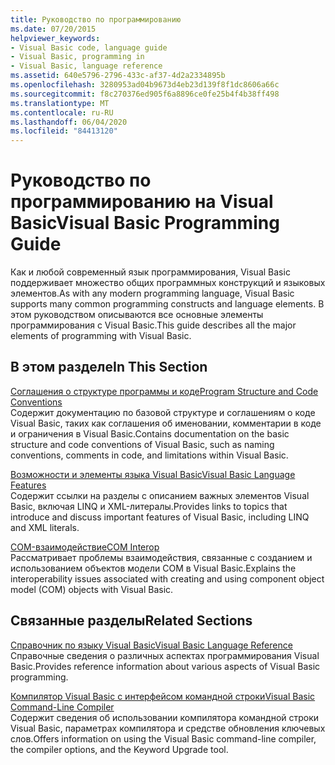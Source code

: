 ```yaml
---
title: Руководство по программированию
ms.date: 07/20/2015
helpviewer_keywords:
- Visual Basic code, language guide
- Visual Basic, programming in
- Visual Basic, language reference
ms.assetid: 640e5796-2796-433c-af37-4d2a2334895b
ms.openlocfilehash: 3280953ad04b9673d4eb23d139f8f1dc8606a66c
ms.sourcegitcommit: f8c270376ed905f6a8896ce0fe25b4f4b38ff498
ms.translationtype: MT
ms.contentlocale: ru-RU
ms.lasthandoff: 06/04/2020
ms.locfileid: "84413120"
---
```

# <a name="visual-basic-programming-guide"></a><span data-ttu-id="00d2a-102">Руководство по программированию на Visual Basic</span><span class="sxs-lookup"><span data-stu-id="00d2a-102">Visual Basic Programming Guide</span></span>
<span data-ttu-id="00d2a-103">Как и любой современный язык программирования, Visual Basic поддерживает множество общих программных конструкций и языковых элементов.</span><span class="sxs-lookup"><span data-stu-id="00d2a-103">As with any modern programming language, Visual Basic supports many common programming constructs and language elements.</span></span> <span data-ttu-id="00d2a-104">В этом руководством описываются все основные элементы программирования с Visual Basic.</span><span class="sxs-lookup"><span data-stu-id="00d2a-104">This guide describes all the major elements of programming with Visual Basic.</span></span>  
  
## <a name="in-this-section"></a><span data-ttu-id="00d2a-105">В этом разделе</span><span class="sxs-lookup"><span data-stu-id="00d2a-105">In This Section</span></span>  
 [<span data-ttu-id="00d2a-106">Соглашения о структуре программы и коде</span><span class="sxs-lookup"><span data-stu-id="00d2a-106">Program Structure and Code Conventions</span></span>](program-structure/program-structure-and-code-conventions.md)  
 <span data-ttu-id="00d2a-107">Содержит документацию по базовой структуре и соглашениям о коде Visual Basic, таких как соглашения об именовании, комментарии в коде и ограничения в Visual Basic.</span><span class="sxs-lookup"><span data-stu-id="00d2a-107">Contains documentation on the basic structure and code conventions of Visual Basic, such as naming conventions, comments in code, and limitations within Visual Basic.</span></span>  
  
 [<span data-ttu-id="00d2a-108">Возможности и элементы языка Visual Basic</span><span class="sxs-lookup"><span data-stu-id="00d2a-108">Visual Basic Language Features</span></span>](language-features/index.md)  
 <span data-ttu-id="00d2a-109">Содержит ссылки на разделы с описанием важных элементов Visual Basic, включая LINQ и XML-литералы.</span><span class="sxs-lookup"><span data-stu-id="00d2a-109">Provides links to topics that introduce and discuss important features of Visual Basic, including LINQ and XML literals.</span></span>  
  
 [<span data-ttu-id="00d2a-110">COM-взаимодействие</span><span class="sxs-lookup"><span data-stu-id="00d2a-110">COM Interop</span></span>](com-interop/index.md)  
 <span data-ttu-id="00d2a-111">Рассматривает проблемы взаимодействия, связанные с созданием и использованием объектов модели COM в Visual Basic.</span><span class="sxs-lookup"><span data-stu-id="00d2a-111">Explains the interoperability issues associated with creating and using component object model (COM) objects with Visual Basic.</span></span>  
  
## <a name="related-sections"></a><span data-ttu-id="00d2a-112">Связанные разделы</span><span class="sxs-lookup"><span data-stu-id="00d2a-112">Related Sections</span></span>  
 [<span data-ttu-id="00d2a-113">Справочник по языку Visual Basic</span><span class="sxs-lookup"><span data-stu-id="00d2a-113">Visual Basic Language Reference</span></span>](../language-reference/index.md)  
 <span data-ttu-id="00d2a-114">Справочные сведения о различных аспектах программирования Visual Basic.</span><span class="sxs-lookup"><span data-stu-id="00d2a-114">Provides reference information about various aspects of Visual Basic programming.</span></span>  
  
 [<span data-ttu-id="00d2a-115">Компилятор Visual Basic с интерфейсом командной строки</span><span class="sxs-lookup"><span data-stu-id="00d2a-115">Visual Basic Command-Line Compiler</span></span>](../reference/command-line-compiler/index.md)  
 <span data-ttu-id="00d2a-116">Содержит сведения об использовании компилятора командной строки Visual Basic, параметрах компилятора и средстве обновления ключевых слов.</span><span class="sxs-lookup"><span data-stu-id="00d2a-116">Offers information on using the Visual Basic command-line compiler, the compiler options, and the Keyword Upgrade tool.</span></span>
